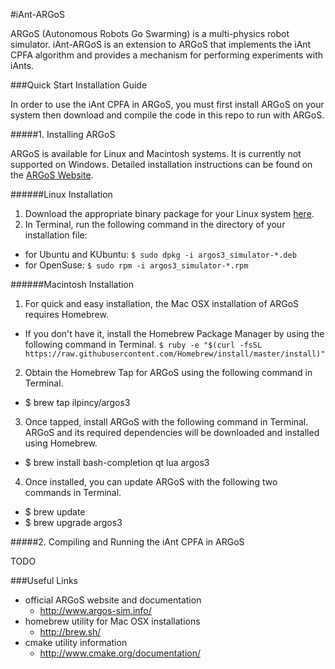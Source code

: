#iAnt-ARGoS

ARGoS (Autonomous Robots Go Swarming) is a multi-physics robot simulator. iAnt-ARGoS is an extension to ARGoS that implements the iAnt CPFA algorithm and provides a mechanism for performing experiments with iAnts.

###Quick Start Installation Guide

In order to use the iAnt CPFA in ARGoS, you must first install ARGoS on your system then download and compile the code in this repo to run with ARGoS.

#####1. Installing ARGoS

ARGoS is available for Linux and Macintosh systems. It is currently not supported on Windows. Detailed installation instructions can be found on the [ARGoS Website](http://www.argos-sim.info/user_manual.php).

######Linux Installation

1. Download the appropriate binary package for your Linux system [here](http://www.argos-sim.info/core.php).
2. In Terminal, run the following command in the directory of your installation file:
  * for Ubuntu and KUbuntu: ```$ sudo dpkg -i argos3_simulator-*.deb```
  * for OpenSuse: ```$ sudo rpm -i argos3_simulator-*.rpm```

######Macintosh Installation

1. For quick and easy installation, the Mac OSX installation of ARGoS requires Homebrew.
  * If you don't have it, install the Homebrew Package Manager by using the following command in Terminal.
```$ ruby -e "$(curl -fsSL https://raw.githubusercontent.com/Homebrew/install/master/install)"```
2. Obtain the Homebrew Tap for ARGoS using the following command in Terminal.
  * $ brew tap ilpincy/argos3
3. Once tapped, install ARGoS with the following command in Terminal. ARGoS and its required dependencies will be downloaded and installed using Homebrew.
  * $ brew install bash-completion qt lua argos3
4. Once installed, you can update ARGoS with the following two commands in Terminal.
  * $ brew update
  * $ brew upgrade argos3

#####2. Compiling and Running the iAnt CPFA in ARGoS

TODO

###Useful Links

* official ARGoS website and documentation
  * http://www.argos-sim.info/
* homebrew utility for Mac OSX installations
  * http://brew.sh/
* cmake utility information
  * http://www.cmake.org/documentation/
